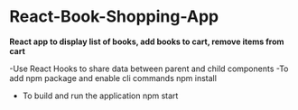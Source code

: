 # React-Book-Shopping-App
**React app to display list of books, add books to cart, remove items from cart**


 
 -Use React Hooks to share data between parent and child components
 -To add npm package and enable cli commands
 npm install
 - To build and run the application
 npm start

